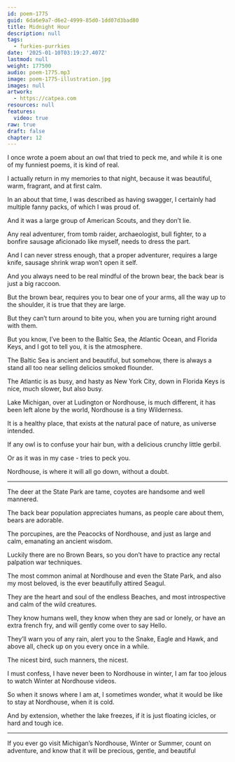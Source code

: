 ```yaml
---
id: poem-1775
guid: 6da6e9a7-d6e2-4999-85d0-1dd07d3bad80
title: Midnight Hour
description: null
tags:
  - furkies-purrkies
date: '2025-01-10T03:19:27.407Z'
lastmod: null
weight: 177500
audio: poem-1775.mp3
image: poem-1775-illustration.jpg
images: null
artwork:
  - https://catpea.com
resources: null
features:
  video: true
raw: true
draft: false
chapter: 12
---
```


I once wrote a poem about an owl that tried to peck me,
and while it is one of my funniest poems, it is kind of real.

I actually return in my memories to that night,
because it was beautiful, warm, fragrant, and at first calm.

In an about that time, I was described as having swagger,
I certainly had multiple fanny packs, of which I was proud of.

And it was a large group of American Scouts,
and they don’t lie.

Any real adventurer, from tomb raider, archaeologist, bull fighter,
to a bonfire sausage aficionado like myself, needs to dress the part.

And I can never stress enough, that a proper adventurer,
requires a large knife, sausage shrink wrap won’t open it self.

And you always need to be real mindful of the brown bear,
the back bear is just a big raccoon.

But the brown bear, requires you to bear one of your arms,
all the way up to the shoulder, it is true that they are large.

But they can’t turn around to bite you,
when you are turning right around with them.

But you know, I’ve been to the Baltic Sea, the Atlantic Ocean,
and Florida Keys, and I got to tell you, it is the atmosphere.

The Baltic Sea is ancient and beautiful,
but somehow, there is always a stand all too near selling delicios smoked flounder.

The Atlantic is as busy, and hasty as New York City,
down in Florida Keys is nice, much slower, but also busy.

Lake Michigan, over at Ludington or Nordhouse, is much different,
it has been left alone by the world, Nordhouse is a tiny Wilderness.

It is a healthy place,
that exists at the natural pace of nature, as universe intended.

If any owl is to confuse your hair bun,
with a delicious crunchy little gerbil.

Or as it was in my case -
tries to peck you.

Nordhouse, is where it will all go down,
without a doubt.

---

The deer at the State Park are tame,
coyotes are handsome and well mannered.

The back bear population appreciates humans,
as people care about them, bears are adorable.

The porcupines, are the Peacocks of Nordhouse,
and just as large and calm, emanating an ancient wisdom.

Luckily there are no Brown Bears,
so you don’t have to practice any rectal palpation war techniques.

The most common animal at Nordhouse and even the State Park,
and also my most beloved, is the ever beautifully attired Seagul.

They are the heart and soul of the endless Beaches,
and most introspective and calm of the wild creatures.

They know humans well, they know when they are sad or lonely,
or have an extra french fry, and will gently come over to say Hello.

They’ll warn you of any rain, alert you to the Snake, Eagle and Hawk,
and above all, check up on you every once in a while.

The nicest bird, such manners,
the nicest.

I must confess, I have never been to Nordhouse in winter,
I am far too jelous to watch Winter at Nordhouse videos.

So when it snows where I am at, I sometimes wonder,
what it would be like to stay at Nordhouse, when it is cold.

And by extension, whether the lake freezes,
if it is just floating icicles, or hard and tough ice.

---

If you ever go visit Michigan’s Nordhouse, Winter or Summer,
count on adventure, and know that it will be precious, gentle, and beautiful
